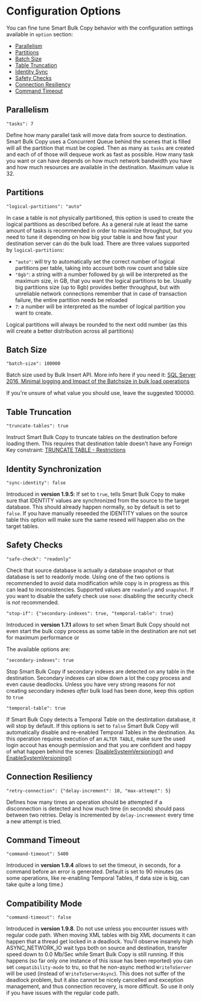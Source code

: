 # Configuration Options

You can fine tune Smart Bulk Copy behavior with the configuration settings available in `option` section:

- [Parallelism](#Parallelism)
- [Partitions](#Partitions)
- [Batch Size](#Batch%20Size)
- [Table Truncation](#Table%20Truncation)
- [Identity Sync](#Identity%20Sync)
- [Safety Checks](#Safety%20Checks)
- [Connection Resiliency](#Connection%20Resiliency)
- [Command Timeout](#Command%20Timeout)

## Parallelism

`"tasks": 7`

Define how many parallel task will move data from source to destination. Smart Bulk Copy uses a Concurrent Queue behind the scenes that is filled will all the partition that must be copied. Then as many as `tasks` are created and each of of those will dequeue work as fast as possible. How many task you want or can have depends on how much network bandwidth you have and how much resources are available in the destination. Maximum value is 32.

## Partitions

`"logical-partitions": "auto"`

In case a table is not physically partitioned, this option is used to create the logical partitions as described before. As a general rule at least the same amount of tasks is recommended in order to maximize throughput, but you need to tune it depending on how big your table is and how fast your destination server can do the bulk load.
There are three values supported by `logical-partitions`:

- `"auto"`: will try to automatically set the correct number of logical partitions per table, taking into account both row count and table size
- `"8gb"`: a string with a number followed by `gb` will be interpreted as the maximum size, in GB, that you want the logical partitions to be. Usually big partitions size (up to 8gb) provides better throughput, but with unreliable network connections remember that in case of transaction failure, the entire partition needs be reloaded
- `7`: a number will be interpreted as the number of logical partition you want to create.

Logical partitions will always be rounded to the next odd number (as this will create a better distribution across all partitions)

## Batch Size

`"batch-size": 100000`

Batch size used by Bulk Insert API. More info here if you need it: [SQL Server 2016, Minimal logging and Impact of the Batchsize in bulk load operations](https://blogs.msdn.microsoft.com/sql_server_team/sql-server-2016-minimal-logging-and-impact-of-the-batchsize-in-bulk-load-operations/)

If you're unsure of what value you should use, leave the suggested 100000.

## Table Truncation

`"truncate-tables": true`

Instruct Smart Bulk Copy to truncate tables on the destination before loading them. This requires that destination table doesn't have any Foreign Key constraint: [TRUNCATE TABLE - Restrictions](https://docs.microsoft.com/en-us/sql/t-sql/statements/truncate-table-transact-sql?view=sql-server-2017#restrictions) 

## Identity Synchronization

`"sync-identity": false`

Introduced in **version 1.9.5**: If set to `true`, tells Smart Bulk Copy to make sure that IDENTITY values are synchronized from the source to the target database. This should already happen normally, so by default is set to `false`. If you have manually reseeded the IDENTITY values on the source table this option will make sure the same reseed will happen also on the target tables.

## Safety Checks

`"safe-check": "readonly"`

Check that source database is actually a database snapshot or that database is set to readonly mode. Using one of the two options is recommended to avoid data modification while copy is in progress as this can lead to inconsistencies. Supported values are `readonly` and `snapshot`. If you want to disable the safety check use `none`: disabling the security check is *not* recommended.

`"stop-if": {"secondary-indexes": true, "temporal-table": true}`

Introduced in **version 1.7.1** allows to set when Smart Bulk Copy should not even start the bulk copy process as some table in the destination are not set for maximum performance or 

The available options are:

`"secondary-indexes": true`

Stop Smart Bulk Copy if secondary indexes are detected on any table in the destination. Secondary indexes can slow down a lot the copy process and even cause deadlocks. Unless you have very strong reasons for not creating secondary indexes *after* bulk load has been done, keep this option to `true`

`"temporal-table": true`

If Smart Bulk Copy detects a Temporal Table on the destintation database, it will stop by default. If this options is set to `false` Smart Bulk Copy will automatically disable and re-enabled Temporal Tables in the destination. As this operation requires execution of an `ALTER TABLE`, make sure the used login accout has enough permission and that you are confident and happy of what happen behind the scenes: [DisableSystemVersioning()](https://github.com/yorek/smartbulkcopy/blob/47d0e2347e2e18d62eadbf7be2d9a809022ff787/SmartBulkCopy.cs#L373) and [EnableSystemVersioning()](https://github.com/yorek/smartbulkcopy/blob/47d0e2347e2e18d62eadbf7be2d9a809022ff787/SmartBulkCopy.cs#L386)

## Connection Resiliency

`"retry-connection": {"delay-increment": 10, "max-attempt": 5}`

Defines how many times an operation should be attempted if a disconnection is detected and how much time (in seconds) should pass between two retries. Delay is incremented by `delay-incremement` every time a new attempt is tried.

## Command Timeout

`"command-timeout": 5400`

Introduced in **version 1.9.4** allows to set the timeout, in seconds, for a command before an error is generated. Default is set to 90 minutes (as some operations, like re-enabling Temporal Tables, if data size is big, can take quite a long time.)

## Compatibility Mode

`"command-timeout": false`

Introduced in **version 1.9.8**. Do not use unless you encounter issues with regular code path. When moving XML tables with big XML documents it can happen that a thread get locked in a deadlock. You'll observe insanely high ASYNC_NETWORK_IO wait typs both on source and destination, transfer speed down to 0.0 Mb/Sec while Smart Bulk Copy is still running. If this happens (so far only one instance of this issue has been reported) you can set `compatibility-mode` to tru, so that he non-async method `WriteToServer` will be used (instead of `WriteToServerAsync`). This does not suffer of the deadlock problem, but it also cannot be nicely cancelled and exception management, and thus connection recovery, is more difficult. So use it only if you have issues with the regular code path.

